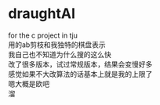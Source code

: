 # draughtAI
for the c project in tju  
用的ab剪枝和我独特的棋盘表示  
我自己也不知道为什么搜的这么快  
改了很多版本，试过常规版本，结果会变慢好多  
感觉如果不大改算法的话基本上就是我的上限了  
嗯大概是欧吧  
溜
